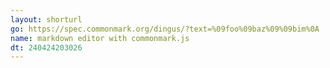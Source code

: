 ```yaml
---
layout: shorturl
go: https://spec.commonmark.org/dingus/?text=%09foo%09baz%09%09bim%0A
name: markdown editor with commonmark.js
dt: 240424203026
---
```

